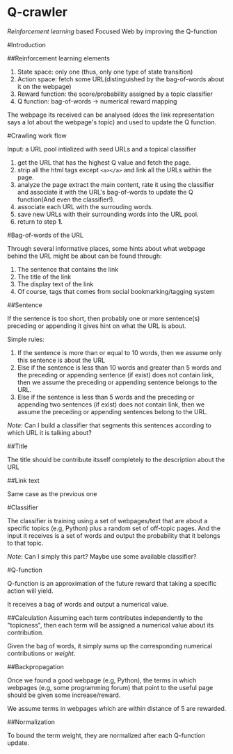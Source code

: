 Q-crawler
===========

*Reinforcement learning* based Focused Web by improving the Q-function


#Introduction

##Reinforcement learning elements

1. State space: only one (thus, only one type of state transition)
2. Action space: fetch some URL(distinguished by the bag-of-words about it on the webpage)
3. Reward function: the score/probability assigned by a topic classifier
4. Q function: bag-of-words -> numerical reward mapping

The webpage its received can be analysed (does the link representation says a lot about the webpage's topic) and used to update the Q function.

#Crawling work flow

Input: a URL pool intialized with seed URLs and a topical classifier

1.  get the URL that has the highest Q value and fetch the page.
2.  strip all the html tags except `<a></a>` and link all the URLs within the page.
3.  analyze the page extract the main content, rate it using the classifier and associate it with the URL's bag-of-words to update the Q function(And even the classifier!).
4.  associate each URL with the surrouding words.
5.  save new URLs with their surrounding words into the URL pool.
6.  return to step **1**.


#Bag-of-words of the URL

Through several informative places, some hints about what webpage behind the URL might be about can be found through:

1. The sentence that contains the link
2. The title of the link
3. The display text of the link
4. Of course, tags that comes from social bookmarking/tagging system

##Sentence

If the sentence is too short, then probably one or more sentence(s) preceding or appending it gives hint on what the URL is about.

Simple rules:

1. If the sentence is more than or equal to 10 words, then we assume only this sentence is about the URL
2. Else if the sentence is less than 10 words and greater than 5 words and the preceding or appending sentence (if exist) does not contain link, then we assume the preceding or appending sentence belongs to the URL.
3. Else if the sentence is less than 5 words and the preceding or appending two sentences (if exist) does not contain link, then we assume the preceding or appending sentences belong to the URL.

*Note*: Can I build a classifier that segments this sentences according to which URL it is talking about?

##Title

The title should be contribute itsself completely to the description about the URL

##Link text

Same case as the previous one

#Classifier

The classifier is training using a set of webpages/text that are about a specific topics (e.g, Python) plus a random set of off-topic pages. And the input it receives is a set of words and output the probability that it belongs to that topic.

*Note*: Can I simply this part? Maybe use some available classifier?

#Q-function

Q-function is an approximation of the future reward that taking a specific action will yield.

It receives a bag of words and output a numerical value.


##Calculation
Assuming each term contributes independently to the "topicness", then each term will be assigned a numerical value about its contribution.

Given the bag of words, it simply sums up the corresponding numerical contributions or *weight*.
	
##Backpropagation

Once we found a good webpage (e.g, Python), the terms in which webpages (e.g, some programming forum) that point to the useful page should be given some increase/reward.

We assume terms in webpages which are within distance of 5 are rewarded.

##Normalization

To bound the term weight, they are normalized after each Q-function update.





